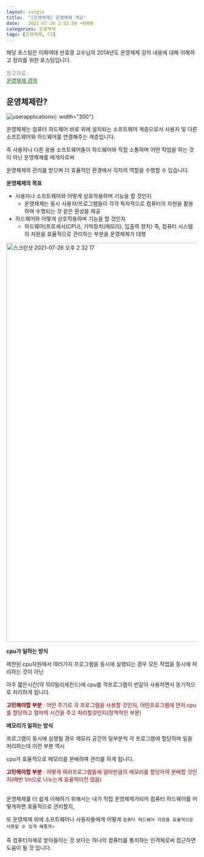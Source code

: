 ```yaml
---
layout: single
title:  "[운영체제] 운영체제 개요"
date:   2021-07-26 2:52:50 +0900
categories: 운영체제
tags: [운영체제, CS]
---
```


해당 포스팅은 이화여대 반효경 교수님의 2014년도 운영체제 강의 내용에 대해 이해하고 정리를 위한 포스팅입니다.

<span style="color:gray">참고자료 : <br></span><a href ="http://www.kocw.net/home/m/search/kemView.do?kemId=1046323" style="color:darkgreen"><U>운영체제 강의</U></a>


## **운영체제란?**

![userapplications](https://user-images.githubusercontent.com/56648865/126942641-2997084a-6ff3-4099-ad2c-7ae81cdcf416.png){: width="300"}


운영체제는 컴퓨터 하드웨어 바로 위에 설치되는 소프트웨어 계층으로서 사용자 및 다른 소프트웨어와 하드웨어를 연결해주는 계층입니다.

즉 사용자나 다른 응용 소프트웨어들이 하드웨어와 직접 소통하며 어떤 작업을 하는 것이 아닌 운영체제를 매개자로써 

운영체제의 관리를 받으며 더 효율적인 환경에서 각자의 역할을 수행할 수 있습니다.

 **운영체제의 목표**

 - 사용자나 소프트웨어와 어떻게 상호작용하며 기능을 할 것인지
    - 운영체제는 동시 사용자/프로그램들이 각각 독자적으로 컴퓨터의 자원을 활용하며 수행되는 것 같은 환상을 제공
 - 하드웨어와 어떻게 상호작용하며 기능을 할 것인지
    - 하드웨어(프로세서(CPU), 기억장치(메모리), 입출력 장치) 즉, 컴퓨터 시스템의 자원을 효율적으로 관리하는 부분을 운영체제가 대행

<img width="1051" alt="스크린샷 2021-07-26 오후 2 32 17" src="https://user-images.githubusercontent.com/56648865/126943065-748678b2-442f-453c-9c50-d23c84609547.png">

**cpu가 일하는 방식**

제한된 cpu자원에서 여러가지 프로그램을 동시에 실행되는 경우 모든 작업을 동시에 처리하는 것이 아닌 

아주 짧은시간(약 100밀리세컨드)에 cpu를 각프로그램이 번갈아 사용하면서 동기적으로 처리하게 됩니다.

<span style="color:darkred">**고민해야할 부분** : 어떤 주기로 각 프로그램을 사용할 것인지, 어떤프로그램에 먼저 cpu를 할당하고 얼마의 시간을 주고 처리할것인지(정책적인 부분)</span>

**메모리가 일하는 방식**

프로그램이 동시에 실행될 경우 메모리 공간의 일부분씩 각 프로그램에 할당하며 일을 처리하는데 이런 부분 역시

cpu가 효율적으로 메모리를 분배하여 관리를 하게 됩니다.

<span style="color:darkred">**고민해야할 부분** : 어떻게 여러프로그램들에 얼마만큼의 메모리를 할당하여 분배할 것인지(매번 1/n으로 나누는게 효율적이진 않음)</span>

<br>
운영체제를 더 쉽게 이해하기 위해서는 내가 직접 운영체제가되어 컴퓨터 하드웨어를 어떻게하면 효율적으로 관리할지,

또 운영체제 위에 소프트웨어나 사용자들에게 어떻게 `컴퓨터 하드웨어 자원을 효율적으로 사용할 수 있게 해줄까⭐️`

즉 컴퓨터자체로 받아들이는 것 보다는 하나의 컴퓨터를 통치하는 인격체로써 접근하면 도움이 될 것 입니다. 